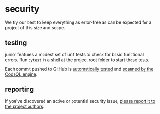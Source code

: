 security
========

We try our best to keep everything as error-free as can be expected for a
project of this size and scope.



testing
-------

junior features a modest set of unit tests to check for basic functional errors.
Run `pytest` in a shell at the project root folder to start these tests.

Each commit pushed to GitHub is [automatically tested](
    https://github.com/chriswhalen/junior/actions/workflows/test.yml )
and [scanned by the CodeQL engine](
    https://github.com/chriswhalen/junior/actions/workflows/analyze.yml ).



reporting
---------

If you've discovered an active or potential security issue,
[please report it to the project authors](
    https://github.com/chriswhalen/junior/issues/new ).
